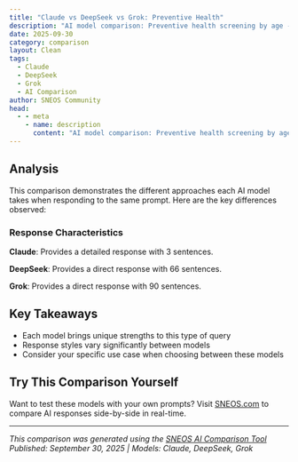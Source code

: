```yaml
---
title: "Claude vs DeepSeek vs Grok: Preventive Health"
description: "AI model comparison: Preventive health screening by age - essential tests to catch diseases early..."
date: 2025-09-30
category: comparison
layout: Clean
tags:
  - Claude
  - DeepSeek
  - Grok
  - AI Comparison
author: SNEOS Community
head:
  - - meta
    - name: description
      content: "AI model comparison: Preventive health screening by age - essential tests to catch diseases early..."
---
```


<ChatComparison
  title="Claude vs DeepSeek vs Grok: Preventive Health"
  prompt="Preventive health screening by age - essential tests to catch diseases early"
  :responses='{
    "Claude": "# Preventive Health Screening by Age\n\nRegular screenings can catch diseases early when they\u0027re most treatable. Here\u0027s a comprehensive guide by age group:\n\n## Ages 20-39: Building Healthy Habits\n\n### Annual/Regular Screenings:\n- **Blood pressure** - Every 2 years if normal\n- **Cholesterol** - Every 4-6 years\n- **Body Mass Index (BMI)** - Annual checkups\n- **Diabetes screening** - Every 3 years if risk factors present\n\n### For Women:\n- **Pap smear** - Every 3 years (ages 21-29)\n- **Pelvic exam** - Annual\n- **Breast self-exam** - Monthly\n- **STI screening** - As appropriate based on activity\n\n### For Men:\n- **Testicular self-exam** - Monthly\n- **STI screening** - As appropriate\n\n---\n\n## Ages 40-49: Early Detection Focus\n\n### Continue Previous Screenings Plus:\n- **Mammography** (women) - Annual starting at 40-50*\n- **Eye exam** - Every 2-4 years\n- **Skin cancer screening** - Annual if risk factors\n- **Thyroid screening** - Every 5 years\n\n### Enhanced Monitoring:\n- **Blood pressure** - Annual\n- **Cholesterol** - Every 5 years\n- **Diabetes** - Every 3 years\n\n---\n\n## Ages 50-64: Critical Screening Decade\n\n### New Screenings:\n- **Colonoscopy** - Every 10 years (or alternatives more frequently)\n- **Prostate screening** (men) - Discuss with doctor\n- **Bone density** (women) - Especially if risk factors\n\n### Continued/Enhanced:\n- **Mammography** - Annual\n- **Cervical cancer** - Every 3 years (Pap) or 5 years (Pap \u002B HPV)\n- **Eye exam** - Every 2 years\n- **Hearing test** - Every 3 years\n\n---\n\n## Ages 65\u002B: Comprehensive Monitoring\n\n### Medicare-Covered Screenings:\n- **Annual wellness visit**\n- **Bone density** - Every 2 years\n- **Abdominal aortic aneurysm** - One-time (men who smoked)\n- **Hepatitis C** - One-time for baby boomers\n\n### Continued Screenings:\n- **Colonoscopy** - Continue until age 75-85*\n- **Mammography** - Continue based on life expectancy\n- **Eye exam** - Annual\n- **Hearing test** - Annual\n\n---\n\n## Special Considerations\n\n### High-Risk Individuals May Need:\n- **Earlier/more frequent screenings**\n- **Genetic testing**\n- **Cardiac stress tests**\n- **CT lung screening** (heavy smokers)\n\n### Family History Factors:\n- Start screenings 10 years earlier than affected family member\u0027s age\n- Consider genetic counseling for hereditary cancers\n- Enhanced cardiovascular monitoring\n\n---\n\n## Important Notes:\n\n**\uD83C\uDFE5 Always consult your healthcare provider** - Guidelines vary based on:\n- Personal risk factors\n- Family history\n- Current health status\n- New research and recommendations\n\n**\uD83D\uDCC5 Timing varies by organization** - Different medical societies may recommend slightly different ages/frequencies (marked with *)\n\n**\uD83D\uDCA1 Preventive care is typically covered** by insurance under the Affordable Care Act\n\n**\uD83D\uDD04 Guidelines change** - Stay updated through your healthcare provider\n\n---\n\n*Remember: This is general guidance. Your doctor may recommend different timing based on your individual risk profile and current guidelines.*",
    "DeepSeek": "Of course. Here is a comprehensive guide to preventive health screenings by age, designed to help you catch diseases early when they are most treatable.\n\n### **Important Disclaimer**\nThis is a general guide based on recommendations from leading health organizations like the U.S. Preventive Services Services Task Force (USPSTF), the American Cancer Society (ACS), and others. **Your personal health plan must be developed with your doctor,** who will consider your family history, personal health history, lifestyle, and specific risk factors.\n\n---\n\n### **The Foundation: For All Adults (18\u002B)**\n\nThese are baseline checks and healthy habits that form the foundation of preventive care.\n\n*   **Annual Physical/Wellness Visit:** Even if you feel healthy, this is a chance to discuss your health with your doctor.\n*   **Blood Pressure:** Check at least every 2 years if normal (\u003C120/80), or more often if elevated.\n*   **Body Mass Index (BMI):** Calculated annually to screen for obesity.\n*   **Dental Check-up:** Every 6 months for cleaning and exam.\n*   **Vision Check:** Every 2 years, or as recommended.\n*   **Skin Check:** Self-exams monthly and a clinical exam by your doctor during your physical.\n*   **Immunizations:** Stay up-to-date on Tdap/Td (tetanus) boosters every 10 years, annual flu shot, and COVID-19 vaccines/boosters.\n\n---\n\n### **In Your 20s**\n\nBuilding on the foundation, these screenings become important.\n\n*   **Clinical Skin Exam:** Annually if you have a family history of melanoma, fair skin, many moles, or a history of sunburns.\n*   **Clinical Breast Exam (for women):** Discuss with your doctor; often part of a well-woman exam.\n*   **Pap Smear (for women):** Start at age 21. If normal, every 3 years.\n*   **Cholesterol (Lipid Panel):** Baseline test in your 20s. If normal, repeat every 4-6 years.\n*   **STI (Sexually Transmitted Infection) Testing:** Annually or with new partners if sexually active.\n*   **Testicular Exam (for men):** Discuss self-exams with your doctor; clinical exam as part of a physical.\n\n---\n\n### **In Your 30s**\n\nContinuing previous screenings and adding a few more.\n\n*   **All screenings from your 20s continue** (with updated Pap Smear frequency: women 30\u002B can do Pap smear every 3 years *or* Pap \u002B HPV test every 5 years).\n*   **Diabetes (Blood Glucose) Screening:** Begin if you are overweight/obese and have one or more additional risk factors (e.g., family history, high blood pressure).\n*   **Thyroid Test (TSH):** Consider a baseline test, especially for women, as thyroid issues become more common.\n\n---\n\n### **In Your 40s**\n\nA pivotal decade for early detection of major diseases.\n\n*   **All previous relevant screenings continue.**\n*   **Mammogram (for women):** The debate is on the starting age. The USPSTF recommends starting at **40**, now recommending mammograms every two years. The ACS recommends starting at 40-44 as an option, with annual screening for all by 45. **Discuss with your doctor what\u0027s right for you based on your risk.**\n*   **Diabetes Screening:** For everyone starting at age 35, and repeated every 3 years if normal.\n*   **Heart Health:** A more thorough cardiovascular risk assessment is often done. Your doctor may consider a **Coronary Artery Calcium (CAC) Scan** if you are at intermediate risk.\n*   **Colorectal Cancer Screening:** Starting at **age 45** for average-risk individuals. This is a major update from the previous age 50 guideline.\n\n---\n\n### **In Your 50s**\n\nThis is the decade where several key cancer screenings become standard for almost everyone.\n\n*   **All previous relevant screenings continue.**\n*   **Colorectal Cancer Screening:** **Essential for everyone starting at 45.** Options include:\n    *   **Colonoscopy** (every 10 years if normal)\n    *   **Stool-based tests** (like FIT or Cologuard) every 1-3 years.\n*   **Lung Cancer Screening (Low-Dose CT Scan):** For adults aged **50-80** who have a **20-pack-year smoking history** and currently smoke or have quit within the past 15 years.\n*   **Prostate Cancer Screening (for men):** **Discuss with your doctor starting at age 50** (or earlier for high-risk groups like African American men or those with a family history). This involves a PSA blood test and possibly a digital rectal exam.\n*   **Bone Density (DEXA) Scan (for women):** Recommended at age **65**, but earlier if you have risk factors for osteoporosis (e.g., early menopause, family history, long-term steroid use).\n\n---\n\n### **In Your 60s \u0026 Beyond**\n\nThe focus remains on cancer, heart, and bone health, while adding screenings for age-related conditions.\n\n*   **All previous relevant screenings continue** (note: some may stop after a certain age, based on life expectancy and health, e.g., colonoscopy may not be recommended after 75-85).\n*   **Abdominal Aortic Aneurysm (AAA) Ultrasound (for men):** A one-time screening for men aged 65-75 who have ever smoked.\n*   **Bone Density (DEXA) Scan (for women):** For all women at **age 65**. For men, discuss with your doctor starting at age 70.\n*   **Hearing Test:** Baseline at 60, then regularly as recommended.\n*   **Fall Risk Assessment:** Discuss with your doctor annually.\n*   **Cognitive Assessment:** Your doctor may ask questions to screen for memory issues like dementia or Alzheimer\u0027s.\n*   **Shingles Vaccine:** Recommended for adults 50\u002B and adults 19\u002B who are immunocompromised.\n*   **Pneumococcal Vaccines:** Recommended for all adults 65\u002B.\n\n### **Summary Table: Key Screening Milestones**\n\n| Screening Test | Population | Recommended Starting Age \u0026 Frequency |\n| :--- | :--- | :--- |\n| **Blood Pressure** | All Adults | Every 2\u002B years (from 18\u002B) |\n| **Cholesterol** | All Adults | Baseline in 20s, then every 4-6 years |\n| **Pap Smear** | Women | Start at 21, every 3 years (or co-testing 5yrs from 30\u002B) |\n| **Mammogram** | Women | **Discuss at 40.** By 45-50, regularly (annually or biennially) |\n| **Colorectal Cancer** | All Adults | **Start at 45.** Colonoscopy (10yrs) or stool test (1-3yrs) |\n| **Prostate Cancer (PSA)** | Men | **Discuss at 50** (45 for high risk) |\n| **Lung Cancer (LDCT)** | Heavy Smokers | 50-80 with 20-pack-year history |\n| **Bone Density (DEXA)** | Women | 65 (or earlier if high risk) |\n| **Diabetes** | All Adults | Start at 35 if overweight, repeat every 3 years |\n| **AAA Ultrasound** | Men (smokers) | One-time at 65-75 |\n\nEmpower yourself by being an active participant in your health. Schedule your annual physical, discuss this guide with your doctor, and build a personalized prevention plan that\u0027s right for you.",
    "Grok": "Preventive health screenings are crucial for detecting potential health issues before they become serious. The recommended tests and screenings vary by age, gender, family history, and risk factors. Below is a general guide to essential health screenings by age group for the average individual. Always consult with a healthcare provider for personalized recommendations.\n\n---\n\n### General Tips for All Ages\n- **Lifestyle Factors**: Maintain a healthy diet, regular exercise, adequate sleep, and avoid smoking or excessive alcohol.\n- **Family History**: Share your family\u2019s medical history with your doctor to identify risks for conditions like heart disease, cancer, or diabetes.\n- **Vaccinations**: Stay up-to-date with vaccinations (e.g., flu, tetanus, shingles, HPV, etc.) as recommended by your healthcare provider.\n\n---\n\n### Ages 18\u201329: Young Adults\nFocus: Establishing a health baseline and preventing future issues.\n- **Blood Pressure Check**: At least once every 2 years if normal; annually if elevated.\n- **Cholesterol Screening**: Start at age 20 if there are risk factors (e.g., family history of heart disease, obesity); otherwise, every 4\u20136 years.\n- **Height, Weight, and BMI**: Annual check to monitor for obesity or underweight issues.\n- **Sexually Transmitted Infections (STIs)**: Screen for chlamydia, gonorrhea, HIV, and others if sexually active, especially with multiple partners.\n- **Cervical Cancer (Women)**: Pap smear starting at age 21, every 3 years if results are normal (may combine with HPV test after age 25).\n- **Skin Cancer**: Monthly self-checks for unusual moles or skin changes; annual dermatologist visit if at high risk (e.g., fair skin, history of sunburns).\n- **Mental Health**: Screen for depression or anxiety during routine checkups, especially if experiencing stress or mood changes.\n- **Dental Checkups**: Every 6\u201312 months for cleanings and to prevent oral health issues.\n- **Vision and Hearing**: Baseline checks if not done recently; monitor for changes.\n\n---\n\n### Ages 30\u201339: Early Adulthood\nFocus: Monitoring for early signs of chronic conditions.\n- **Blood Pressure Check**: Every 1\u20132 years if normal; more frequently if elevated.\n- **Cholesterol Screening**: Every 4\u20136 years if normal; more often if at risk.\n- **Blood Sugar (Diabetes Screening)**: Start at age 35 (or earlier if overweight, family history, or other risk factors); fasting glucose or HbA1c test every 3 years if normal.\n- **Cervical Cancer (Women)**: Pap smear with HPV co-testing every 5 years (or Pap alone every 3 years) if results are normal.\n- **Breast Cancer (Women)**: Discuss clinical breast exams and mammograms with your doctor, especially if there\u2019s a family history; some guidelines suggest starting mammograms at age 40.\n- **Testicular Cancer (Men)**: Monthly self-exams for lumps or changes; discuss with a doctor if abnormalities are found.\n- **Skin Cancer**: Continue self-checks and annual dermatology visits if at risk.\n- **Mental Health**: Continue screening for depression, anxiety, or stress.\n- **Vaccinations**: Ensure boosters (e.g., Tdap) and discuss HPV vaccine if not previously received (available up to age 45 in some cases).\n\n---\n\n### Ages 40\u201349: Middle Adulthood\nFocus: Increased risk for chronic diseases and cancer.\n- **Blood Pressure Check**: Annually or as advised by a doctor.\n- **Cholesterol Screening**: Every 1\u20132 years if at risk; otherwise every 4\u20136 years.\n- **Blood Sugar (Diabetes Screening)**: Every 3 years if normal; more frequently if overweight or other risk factors.\n- **Breast Cancer (Women)**: Mammograms every 1\u20132 years starting at age 40 (per guidelines like the American Cancer Society); clinical breast exams annually.\n- **Cervical Cancer (Women)**: Continue Pap smear with HPV co-testing every 5 years (or Pap alone every 3 years) if normal.\n- **Prostate Cancer (Men)**: Discuss PSA testing with your doctor starting at age 45 if at high risk (e.g., family history, African American descent); routine screening is controversial and not always recommended.\n- **Colorectal Cancer**: Start screening at age 45 (per updated guidelines from the American Cancer Society); options include colonoscopy (every 10 years), stool-based tests (annually), or other methods as advised.\n- **Lung Cancer**: Annual low-dose CT scan for heavy smokers (30 pack-years or more) or those who quit within the past 15 years, starting at age 50 (discuss with doctor if nearing this age).\n- **Eye Exam**: Every 2\u20134 years for vision and early signs of glaucoma or cataracts.\n- **Bone Health (Women)**: Discuss bone density testing if approaching menopause or have risk factors for osteoporosis.\n\n---\n\n### Ages 50\u201364: Late Adulthood\nFocus: Preventing and managing age-related conditions.\n- **Blood Pressure Check**: Annually or more often if elevated.\n- **Cholesterol Screening**: Annually if at risk; otherwise every 4\u20136 years.\n- **Blood Sugar (Diabetes Screening)**: Every 3 years if normal; more often if at risk.\n- **Colorectal Cancer**: Continue screening (colonoscopy every 10 years, stool tests annually, or other options) until age 75 if in good health.\n- **Breast Cancer (Women)**: Mammograms every 1\u20132 years; continue clinical breast exams.\n- **Cervical Cancer (Women)**: Continue screening until age 65 if prior normal results; may stop if certain criteria are met (consult doctor).\n- **Prostate Cancer (Men)**: Discuss PSA testing with your doctor; consider starting at age 50 if average risk, or earlier if high risk.\n- **Lung Cancer**: Annual low-dose CT scan for eligible smokers (30 pack-years, current or quit within 15 years) from ages 50\u201380.\n- **Bone Health**: Bone density test (DEXA scan) for women starting at age 65, or earlier if at risk; men should discuss with doctor if risk factors exist (e.g., family history, steroid use).\n- **Eye Exam**: Every 1\u20132 years to check for glaucoma, cataracts, and macular degeneration.\n- **Hearing Test**: Every 3 years or as needed if noticing hearing loss.\n- **Vaccinations**: Shingles vaccine at age 50; annual flu shot; pneumococcal vaccine at age 65 (or earlier if at risk).\n- **Aneurysm Screening (Men)**: One-time abdominal aortic aneurysm (AAA) screening via ultrasound for men aged 65\u201375 who have ever smoked.\n\n---\n\n### Ages 65 and Older: Senior Years\nFocus: Managing chronic conditions and maintaining quality of life.\n- **Blood Pressure Check**: Annually or as advised.\n- **Cholesterol Screening**: As recommended by doctor; may decrease if well-controlled.\n- **Blood Sugar (Diabetes Screening)**: Continue every 3 years or as needed.\n- **Colorectal Cancer**: Continue screening until age 75 if in good health; discuss stopping with doctor after age 75.\n- **Breast Cancer (Women)**: Continue mammograms every 1\u20132 years if in good health; discuss with doctor after age 75.\n- **Cervical Cancer (Women)**: May stop screening after age 65 if prior results were consistently normal and no risk factors.\n- **Prostate Cancer (Men)**: Discuss continuing PSA testing; may stop after age 70 if no symptoms and low risk.\n- **Lung Cancer**: Continue annual low-dose CT scan for eligible smokers until age 80.\n- **Bone Health**: Routine bone density testing for women; men as recommended if at risk.\n- **Eye Exam**: Annually to monitor for age-related eye diseases.\n- **Hearing Test**: Annually or as needed.\n- **Fall Risk Assessment**: Discuss balance and mobility with doctor to prevent falls.\n- **Cognitive Health**: Screen for memory loss or dementia if symptoms appear.\n- **Vaccinations**: Annual flu shot; pneumococcal vaccine if not previously received; shingles booster if needed.\n\n---\n\n### Additional Notes\n- **Individual Risk Factors**: Screening frequency and type may change based on personal health history, lifestyle (e.g., smoking, obesity), and family history of diseases.\n- **Gender-Specific Tests**: Some screenings (e.g., mammograms, Pap smears, PSA tests) are specific to biological sex.\n- **New Guidelines**: Recommendations from organizations like the USPSTF (U.S. Preventive Services Task Force) or American Cancer Society may update over time; stay informed through your healthcare provider.\n\nRegular checkups and open communication with your doctor are key to catching diseases early and maintaining health at any age."
  }'
  published-date="22:46"
/>

## Analysis

This comparison demonstrates the different approaches each AI model takes when responding to the same prompt. Here are the key differences observed:

### Response Characteristics

**Claude**: Provides a detailed response with 3 sentences. 

**DeepSeek**: Provides a direct response with 66 sentences. 

**Grok**: Provides a direct response with 90 sentences. 

## Key Takeaways

- Each model brings unique strengths to this type of query
- Response styles vary significantly between models
- Consider your specific use case when choosing between these models

## Try This Comparison Yourself

Want to test these models with your own prompts? Visit [SNEOS.com](https://sneos.com) to compare AI responses side-by-side in real-time.

---

*This comparison was generated using the [SNEOS AI Comparison Tool](https://sneos.com)*
*Published: September 30, 2025 | Models: Claude, DeepSeek, Grok*
